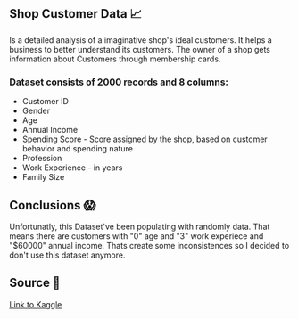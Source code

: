 ## Shop Customer Data 📈
Is a detailed analysis of a imaginative shop's ideal customers. It helps a business to better understand its customers. The owner of a shop gets information about Customers through membership cards.

### Dataset consists of 2000 records and 8 columns:

- Customer ID
- Gender
- Age
- Annual Income
- Spending Score - Score assigned by the shop, based on customer behavior and spending nature
- Profession
- Work Experience - in years
- Family Size

## Conclusions 😱

Unfortunatly, this Dataset've been populating with randomly data. That means there are customers with "0" age and "3" work experiece and "$60000" annual income.
Thats create some inconsistences so I decided to don't use this dataset anymore.

## Source 🔗

[Link to Kaggle][id/name] 

[id/name]: hhttps://www.kaggle.com/datasets/datascientistanna/customers-dataset?resource=downloadgit